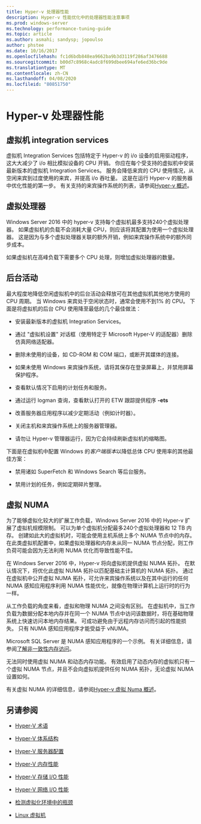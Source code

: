 ```yaml
---
title: Hyper-v 处理器性能
description: Hyper-v 性能优化中的处理器性能注意事项
ms.prod: windows-server
ms.technology: performance-tuning-guide
ms.topic: article
ms.author: asmahi; sandysp; jopoulso
author: phstee
ms.date: 10/16/2017
ms.openlocfilehash: fc1d6bdb848ea9662ba9b3d3119f286af3476688
ms.sourcegitcommit: b00d7c8968c4adc8f699dbee694afe6ed36bc9de
ms.translationtype: MT
ms.contentlocale: zh-CN
ms.lasthandoff: 04/08/2020
ms.locfileid: "80851750"
---
```

# <a name="hyper-v-processor-performance"></a>Hyper-v 处理器性能


## <a name="virtual-machine-integration-services"></a>虚拟机 integration services

虚拟机 Integration Services 包括特定于 Hyper-v 的 i/o 设备的启用驱动程序，这大大减少了 i/o 相比模拟设备的 CPU 开销。 你应在每个受支持的虚拟机中安装最新版本的虚拟机 Integration Services。 服务会降低来宾的 CPU 使用情况，从空闲来宾到过度使用的来宾，并提高 i/o 吞吐量。 这是在运行 Hyper-v 的服务器中优化性能的第一步。 有关支持的来宾操作系统的列表，请参阅[Hyper-v 概述](https://technet.microsoft.com/library/hh831531.aspx)。

## <a name="virtual-processors"></a>虚拟处理器

Windows Server 2016 中的 hyper-v 支持每个虚拟机最多支持240个虚拟处理器。 如果虚拟机的负载不会消耗大量 CPU，则应该将其配置为使用一个虚拟处理器。 这是因为与多个虚拟处理器关联的额外开销，例如来宾操作系统中的额外同步成本。

如果虚拟机在高峰负载下需要多个 CPU 处理，则增加虚拟处理器的数量。

## <a name="background-activity"></a>后台活动

最大程度地降低空闲虚拟机中的后台活动会释放可在其他虚拟机其他地方使用的 CPU 周期。 当 Windows 来宾处于空闲状态时，通常会使用不到1% 的 CPU。 下面是将虚拟机的后台 CPU 使用降至最低的几个最佳做法：

-   安装最新版本的虚拟机 Integration Services。

-   通过 "虚拟机设置" 对话框（使用特定于 Microsoft Hyper-V 的适配器）删除仿真网络适配器。

-   删除未使用的设备，如 CD-ROM 和 COM 端口，或断开其媒体的连接。

-   如果未使用 Windows 来宾操作系统，请将其保存在登录屏幕上，并禁用屏幕保护程序。

-   查看默认情况下启用的计划任务和服务。

-   通过运行 logman 查询，查看默认打开的 ETW 跟踪提供程序 **-ets**

-   改善服务器应用程序以减少定期活动（例如计时器）。

-   关闭主机和来宾操作系统上的服务器管理器。

-   请勿让 Hyper-v 管理器运行，因为它会持续刷新虚拟机的缩略图。

下面是在虚拟机中配置 Windows 的*客户端版本*以降低总体 CPU 使用率的其他最佳方案：

-   禁用诸如 SuperFetch 和 Windows Search 等后台服务。

-   禁用计划的任务，例如定期碎片整理。

## <a name="virtual-numa"></a>虚拟 NUMA

为了能够虚拟化较大的扩展工作负载，Windows Server 2016 中的 Hyper-v 扩展了虚拟机规模限制。 可以为单个虚拟机分配最多240个虚拟处理器和 12 TB 内存。 创建如此大的虚拟机时，可能会使用主机系统上多个 NUMA 节点中的内存。 在此类虚拟机配置中，如果虚拟处理器和内存未从同一 NUMA 节点分配，则工作负荷可能会因为无法利用 NUMA 优化而导致性能不佳。

在 Windows Server 2016 中，Hyper-v 将向虚拟机提供虚拟 NUMA 拓扑。 在默认情况下，将优化此虚拟 NUMA 拓扑以匹配基础主计算机的 NUMA 拓扑。 通过在虚拟机中公开虚拟 NUMA 拓扑，可允许来宾操作系统以及在其中运行的任何 NUMA 感知应用程序利用 NUMA 性能优化，就像在物理计算机上运行时的行为一样。

从工作负载的角度来看，虚拟和物理 NUMA 之间没有区别。 在虚拟机中，当工作负载为数据分配本地内存并在同一个 NUMA 节点中访问该数据时，将在基础物理系统上快速访问本地内存结果。 可成功避免由于远程内存访问而引起的性能损失。 只有 NUMA 感知应用程序才能受益于 vNUMA。

Microsoft SQL Server 是 NUMA 感知应用程序的一个示例。 有关详细信息，请参阅[了解非一致性内存访问](https://technet.microsoft.com/library/ms178144.aspx)。

无法同时使用虚拟 NUMA 和动态内存功能。 有效启用了动态内存的虚拟机只有一个虚拟 NUMA 节点，并且不会向虚拟机提供任何 NUMA 拓扑，无论虚拟 NUMA 设置如何。

有关虚拟 NUMA 的详细信息，请参阅[Hyper-v 虚拟 Numa 概述](https://technet.microsoft.com/library/dn282282.aspx)。

## <a name="see-also"></a>另请参阅

-   [Hyper-V 术语](terminology.md)

-   [Hyper-V 体系结构](architecture.md)

-   [Hyper-V 服务器配置](configuration.md)

-   [Hyper-V 内存性能](memory-performance.md)

-   [Hyper-V 存储 I/O 性能](storage-io-performance.md)

-   [Hyper-V 网络 I/O 性能](network-io-performance.md)

-   [检测虚拟化环境中的瓶颈](detecting-virtualized-environment-bottlenecks.md)

-   [Linux 虚拟机](linux-virtual-machine-considerations.md)
